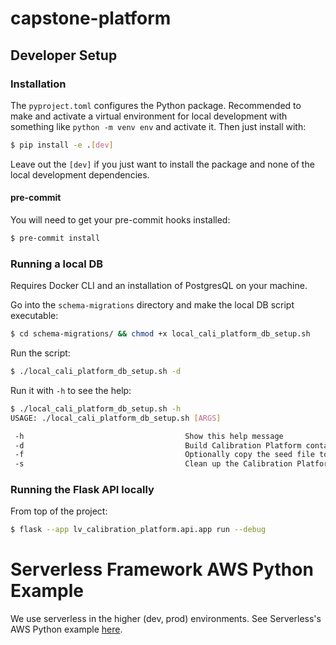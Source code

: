 # capstone-platform

## Developer Setup

### Installation

The `pyproject.toml` configures the Python package. Recommended to make and
activate a virtual environment for local development with something like
`python -m venv env` and activate it. Then just install with:

```bash
$ pip install -e .[dev]
```

Leave out the `[dev]` if you just want to install the package and none of the
local development dependencies.

#### pre-commit
You will need to get your pre-commit hooks installed:
```bash
$ pre-commit install
```

### Running a local DB

Requires Docker CLI and an installation of PostgresQL on your machine.

Go into the `schema-migrations` directory and make the local DB script
executable:

```bash
$ cd schema-migrations/ && chmod +x local_cali_platform_db_setup.sh
```

Run the script:

```bash
$ ./local_cali_platform_db_setup.sh -d
```

Run it with `-h` to see the help:

```bash
$ ./local_cali_platform_db_setup.sh -h
USAGE: ./local_cali_platform_db_setup.sh [ARGS]

 -h                                    Show this help message
 -d                                    Build Calibration Platform container and run in background
 -f                                    Optionally copy the seed file to container and insert records
 -s                                    Clean up the Calibration Platform container
```


### Running the Flask API locally

From top of the project:

```bash
$ flask --app lv_calibration_platform.api.app run --debug
```


# Serverless Framework AWS Python Example

We use serverless in the higher (dev, prod) environments. See Serverless's AWS
Python example [here](https://www.serverless.com/examples/aws-python).
